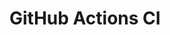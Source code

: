# GitHub Actions CI






































































































































































































































































































































































































































































































































































































































































































































































































































































































































































































































































































































































































































































































































































































































































































































































































































































































































































































































































































































































































































































































































































































































































































































































































































































































































































































































































































































































































































































































































































































































































































































































































































































































































